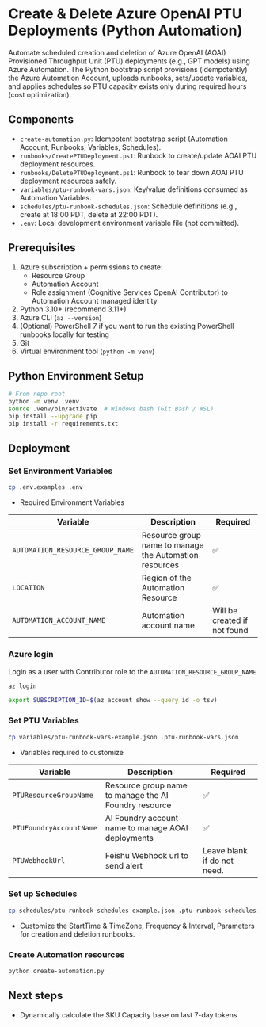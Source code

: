 # Create & Delete Azure OpenAI PTU Deployments (Python Automation)

Automate scheduled creation and deletion of Azure OpenAI (AOAI) Provisioned Throughput Unit (PTU) deployments (e.g., GPT models) using Azure Automation. The Python bootstrap script provisions (idempotently) the Azure Automation Account, uploads runbooks, sets/update variables, and applies schedules so PTU capacity exists only during required hours (cost optimization).

## Components
- `create-automation.py`: Idempotent bootstrap script (Automation Account, Runbooks, Variables, Schedules).
- `runbooks/CreatePTUDeployment.ps1`: Runbook to create/update AOAI PTU deployment resources.
- `runbooks/DeletePTUDeployment.ps1`: Runbook to tear down AOAI PTU deployment resources safely.
- `variables/ptu-runbook-vars.json`: Key/value definitions consumed as Automation Variables.
- `schedules/ptu-runbook-schedules.json`: Schedule definitions (e.g., create at 18:00 PDT, delete at 22:00 PDT).
- `.env`: Local development environment variable file (not committed).

## Prerequisites
1. Azure subscription + permissions to create:
   - Resource Group
   - Automation Account
   - Role assignment (Cognitive Services OpenAI Contributor) to Automation Account managed identity
2. Python 3.10+ (recommend 3.11+)
3. Azure CLI (`az --version`)
4. (Optional) PowerShell 7 if you want to run the existing PowerShell runbooks locally for testing
5. Git
6. Virtual environment tool (`python -m venv`)

## Python Environment Setup
```bash
# From repo root
python -m venv .venv
source .venv/bin/activate  # Windows bash (Git Bash / WSL)
pip install --upgrade pip
pip install -r requirements.txt
```

## Deployment

### Set Environment Variables

```bash
cp .env.examples .env
```
- Required Environment Variables

| Variable | Description | Required |
|----------|-------------|----------|
| `AUTOMATION_RESOURCE_GROUP_NAME` | Resource group name to manage the Automation resources | ✅ |
| `LOCATION` | Region of the Automation Resource | ✅ |
| `AUTOMATION_ACCOUNT_NAME` | Automation account name | Will be created if not found |

### Azure login

Login as a user with Contributor role to the `AUTOMATION_RESOURCE_GROUP_NAME` 

```bash
az login
```
```bash
export SUBSCRIPTION_ID=$(az account show --query id -o tsv)
```

### Set PTU Variables

```bash
cp variables/ptu-runbook-vars-example.json .ptu-runbook-vars.json
```

- Variables required to customize

| Variable | Description | Required |
|----------|-------------|----------|
| `PTUResourceGroupName` | Resource group name to manage the AI Foundry resource | ✅ |
| `PTUFoundryAccountName` | AI Foundry account name to manage AOAI deployments | ✅ |
| `PTUWebhookUrl` | Feishu Webhook url to send alert | Leave blank if do not need. |

### Set up Schedules

```bash
cp schedules/ptu-runbook-schedules-example.json .ptu-runbook-schedules.json
```

- Customize the StartTime & TimeZone, Frequency & Interval, Parameters for creation and deletion runbooks.

### Create Automation resources

```bash
python create-automation.py
```

## Next steps

- Dynamically calculate the SKU Capacity base on last 7-day tokens 
